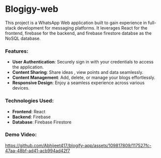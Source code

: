 # Blogigy-web
This project is a WhatsApp Web application built to gain experience in full-stack development for messaging platforms. It leverages React for the frontend, firebase for the backend, and firebase firestore databse as the NoSQL database.

### Features:
- **User Authentication**: Securely sign in with your credentials to access the application.
- **Content Sharing**: Share ideas , view points and data seamlessly.
- **Content Management**: Add, delete, or manage your blogs effortlessly.
- **Responsive Design**: Enjoy a seamless experience across various devices.

### Technologies Used:
- **Frontend**: React
- **Backend**: Firebase
- **Database**: Firebase Firestore 

### Demo Video:

https://github.com/Abhijeet417/blogify-app/assets/109817809/117527fc-47aa-48bf-ad41-acb994ad42f7
